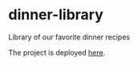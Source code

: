 # dinner-library
Library of our favorite dinner recipes

The project is deployed [here](https://dinner-library.herokuapp.com/).
